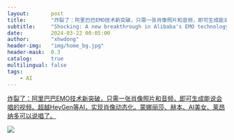 ```yaml
---
layout:       post
title:        "炸裂了：阿里巴巴EMO技术新突破，只需一张肖像照片和音频，即可生成能说会唱的视频。超越HeyGen等AI，实现肖像动态化。蒙娜丽莎、赫本、AI美女、莱昂纳多可以说唱了。"
subtitle:     "Shocking: A new breakthrough in Alibaba's EMO technology, which only requires a portrait photo and audio to generate a video that can speak and sing."
date:         2024-03-22 00:05:00
author:       "xhwdong"
header-img:   "img/home_bg.jpg"
header-mask:  0.3
catalog:      true
multilingual: false
tags:
    - AI
--- 
```


[炸裂了：阿里巴巴EMO技术新突破，只需一张肖像照片和音频，即可生成能说会唱的视频。超越HeyGen等AI，实现肖像动态化。蒙娜丽莎、赫本、AI美女、莱昂纳多可以说唱了。](https://youtu.be/cAehqSb1-bc)


![](https://hwdong-net.github.io/yt_imgs/emo.jpg)
